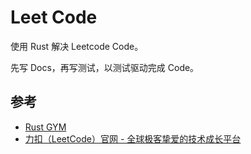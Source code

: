 # Leet Code

使用 Rust 解决 Leetcode Code。

先写 Docs，再写测试，以测试驱动完成 Code。


## 参考

- [Rust GYM](https://rustgym.com/)
- [力扣（LeetCode）官网 - 全球极客挚爱的技术成长平台](https://leetcode.cn)
